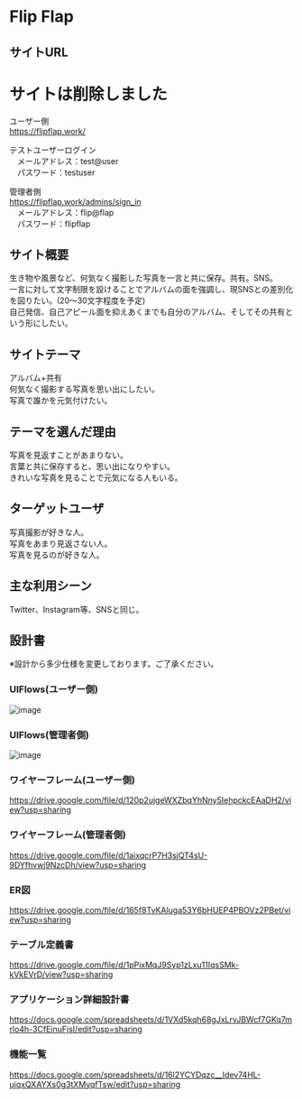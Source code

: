 # Flip Flap  
  
## サイトURL  
# サイトは削除しました
ユーザー側  
https://flipflap.work/  
  
テストユーザーログイン  
　メールアドレス：test@user  
　パスワード：testuser  
 
管理者側  
https://flipflap.work/admins/sign_in  
　メールアドレス：flip@flap  
　パスワード：flipflap 
  
## サイト概要
生き物や風景など、何気なく撮影した写真を一言と共に保存。共有。SNS。  
一言に対して文字制限を設けることでアルバムの面を強調し、現SNSとの差別化を図りたい。(20～30文字程度を予定)  
自己発信、自己アピール面を抑えあくまでも自分のアルバム、そしてその共有という形にしたい。  

## サイトテーマ
アルバム+共有  
何気なく撮影する写真を思い出にしたい。  
写真で誰かを元気付けたい。  

## テーマを選んだ理由
写真を見返すことがあまりない。  
言葉と共に保存すると、思い出になりやすい。  
きれいな写真を見ることで元気になる人もいる。  

## ターゲットユーザ
写真撮影が好きな人。  
写真をあまり見返さない人。  
写真を見るのが好きな人。  

## 主な利用シーン
Twitter、Instagram等、SNSと同じ。

## 設計書  
※設計から多少仕様を変更しております。ご了承ください。  

### UIFlows(ユーザー側)
![image](https://user-images.githubusercontent.com/61011568/81190967-6e629200-8ff3-11ea-805b-5ad519f909d2.png)

### UIFlows(管理者側)
![image](https://user-images.githubusercontent.com/61011568/81313383-c4523b00-90c2-11ea-899b-1385ccb8345e.png)

### ワイヤーフレーム(ユーザー側)  
https://drive.google.com/file/d/120p2ujgeWXZbqYhNny5IehpckcEAaDH2/view?usp=sharing  

### ワイヤーフレーム(管理者側)  
https://drive.google.com/file/d/1aixqcrP7H3sjQT4sU-9DYfhvwj9NzcDh/view?usp=sharing  
  
### ER図  
https://drive.google.com/file/d/165f8TvKAluga53Y6bHUEP4PBOVz2PBet/view?usp=sharing  
  
### テーブル定義書  
https://drive.google.com/file/d/1pPixMqJ9Syp1zLxu11IqsSMk-kVkEVrD/view?usp=sharing  
  
### アプリケーション詳細設計書  
https://docs.google.com/spreadsheets/d/1VXd5kqh68gJxLrvJBWcf7GKq7mrlo4h-3CfEinuFjsI/edit?usp=sharing

### 機能一覧
https://docs.google.com/spreadsheets/d/16l2YCYDqzc__Idev74HL-ujqxQXAYXs0g3tXMyqfTsw/edit?usp=sharing
